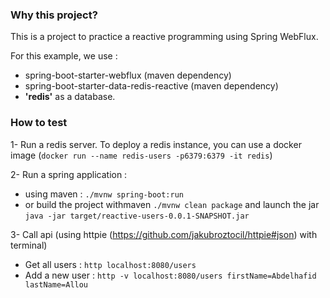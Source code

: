 ### Why this project?
This is a project to practice a reactive programming using Spring WebFlux.

For this example, we use : 
- spring-boot-starter-webflux (maven dependency)
- spring-boot-starter-data-redis-reactive (maven dependency)
- **'redis'** as a database.

### How to test

1- Run a redis server. 
To deploy a redis instance, you can use a docker image (`docker run --name redis-users -p6379:6379 -it redis`)

2- Run a spring application : 
- using maven : `./mvnw spring-boot:run`
- or build the project withmaven `./mvnw clean package` and launch the jar `java -jar target/reactive-users-0.0.1-SNAPSHOT.jar`

3- Call api (using httpie (https://github.com/jakubroztocil/httpie#json) with terminal)
- Get all users : `http localhost:8080/users`
- Add a new user : `http -v localhost:8080/users firstName=Abdelhafid lastName=Allou`
